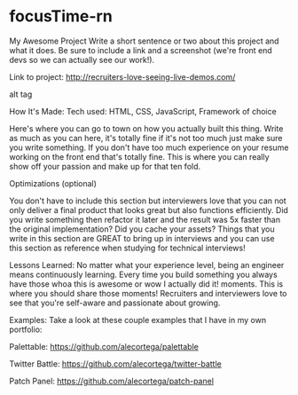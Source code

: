 # focusTime-rn

My Awesome Project
Write a short sentence or two about this project and what it does. Be sure to include a link and a screenshot (we're front end devs so we can actually see our work!).

Link to project: http://recruiters-love-seeing-live-demos.com/

alt tag

How It's Made:
Tech used: HTML, CSS, JavaScript, Framework of choice

Here's where you can go to town on how you actually built this thing. Write as much as you can here, it's totally fine if it's not too much just make sure you write something. If you don't have too much experience on your resume working on the front end that's totally fine. This is where you can really show off your passion and make up for that ten fold.

Optimizations
(optional)

You don't have to include this section but interviewers love that you can not only deliver a final product that looks great but also functions efficiently. Did you write something then refactor it later and the result was 5x faster than the original implementation? Did you cache your assets? Things that you write in this section are GREAT to bring up in interviews and you can use this section as reference when studying for technical interviews!

Lessons Learned:
No matter what your experience level, being an engineer means continuously learning. Every time you build something you always have those whoa this is awesome or wow I actually did it! moments. This is where you should share those moments! Recruiters and interviewers love to see that you're self-aware and passionate about growing.

Examples:
Take a look at these couple examples that I have in my own portfolio:

Palettable: https://github.com/alecortega/palettable

Twitter Battle: https://github.com/alecortega/twitter-battle

Patch Panel: https://github.com/alecortega/patch-panel
